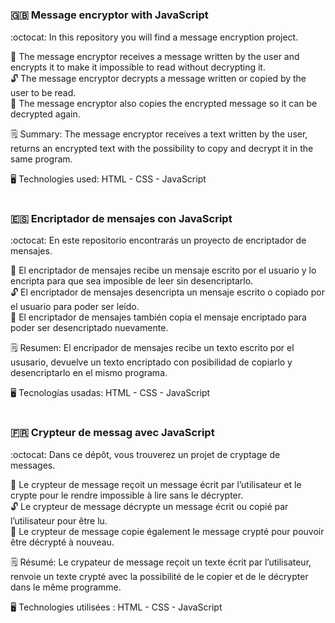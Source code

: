 # <h3> :uk: Message encryptor with JavaScript </h3>

:octocat: In this repository you will find a message encryption project. 

:closed_lock_with_key: The message encryptor receives a message written by the user and encrypts it to make it impossible to read without decrypting it. <br>
:unlock: The message encryptor decrypts a message written or copied by the user to be read.<br>
:memo: The message encryptor also copies the encrypted message so it can be decrypted again.<br>

:spiral_notepad: Summary: The message encryptor receives a text written by the user, returns an encrypted text with the possibility to copy and decrypt it in the same program. 

:desktop_computer: Technologies used: HTML - CSS - JavaScript

# <h3> :es: Encriptador de mensajes con JavaScript </h3>

:octocat: En este repositorio encontrarás un proyecto de encriptador de mensajes. 

:closed_lock_with_key: El encriptador de mensajes recibe un mensaje escrito por el usuario y lo encripta para que sea imposible de leer sin desencriptarlo.<br> 
:unlock: El encriptador de mensajes desencripta un mensaje escrito o copiado por el usuario para poder ser leído.<br>
:memo: El encriptador de mensajes también copia el mensaje encriptado para poder ser desencriptado nuevamente.<br>

:spiral_notepad: Resumen: El encripador de mensajes recibe un texto escrito por el ususario, devuelve un texto encriptado con posibilidad de copiarlo y desencriptarlo en el mismo programa. 

:desktop_computer: Tecnologías usadas: HTML - CSS - JavaScript

# <h3> :fr: Crypteur de messag avec JavaScript</h3>

:octocat: Dans ce dépôt, vous trouverez un projet de cryptage de messages. 

:closed_lock_with_key: Le crypteur de message reçoit un message écrit par l’utilisateur et le crypte pour le rendre impossible à lire sans le décrypter.<br>
:unlock: Le crypteur de message décrypte un message écrit ou copié par l’utilisateur pour être lu.<br>
:memo: Le crypteur de message copie également le message crypté pour pouvoir être décrypté à nouveau.<br>

:spiral_notepad: Résumé: Le crypateur de message reçoit un texte écrit par l’utilisateur, renvoie un texte crypté avec la possibilité de le copier et de le décrypter dans le même programme. 

:desktop_computer: Technologies utilisées : HTML - CSS - JavaScript
